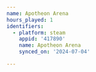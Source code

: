 ```yaml
---
name: Apotheon Arena
hours_played: 1
identifiers:
  - platform: steam
    appid: '417890'
    name: Apotheon Arena
    synced_on: '2024-07-04'

---
```


